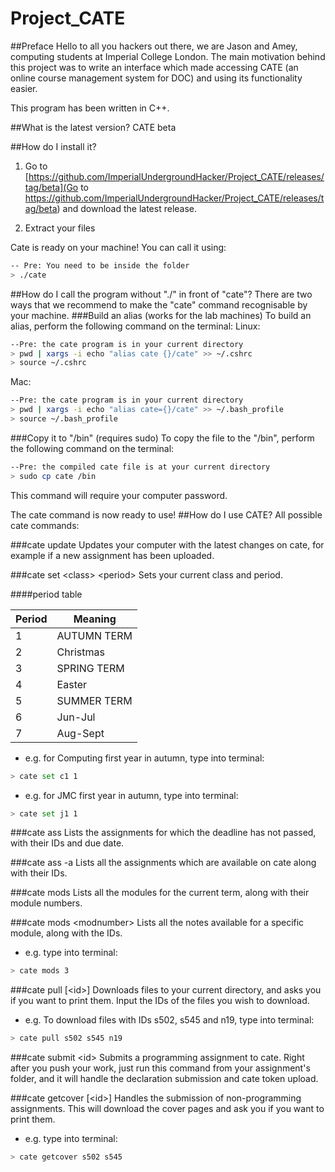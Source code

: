 Project_CATE
============
##Preface
Hello to all you hackers out there, we are Jason and Amey, computing students at Imperial College London. The main motivation behind this project was to write an interface which made accessing CATE (an online course management system for DOC) and using its functionality easier.

This program has been written in C++.

##What is the latest version?
CATE beta

##How do I install it?
1. Go to [https://github.com/ImperialUndergroundHacker/Project_CATE/releases/tag/beta](Go to https://github.com/ImperialUndergroundHacker/Project_CATE/releases/tag/beta) and download the latest release.

2. Extract your files

Cate is ready on your machine! You can call it using:
```bash
-- Pre: You need to be inside the folder
> ./cate
```

##How do I call the program without "./" in front of "cate"?
There are two ways that we recommend to make the "cate" command recognisable by your machine.
###Build an alias (works for the lab machines)
To build an alias, perform the following command on the terminal:
Linux:
```bash
--Pre: the cate program is in your current directory
> pwd | xargs -i echo "alias cate {}/cate" >> ~/.cshrc
> source ~/.cshrc
```
Mac:
```bash
--Pre: the cate program is in your current directory
> pwd | xargs -i echo "alias cate={}/cate" >> ~/.bash_profile
> source ~/.bash_profile
```
###Copy it to "/bin" (requires sudo)
To copy the file to the "/bin", perform the following command on the terminal:
```bash
--Pre: the compiled cate file is at your current directory
> sudo cp cate /bin
```
This command will require your computer password.

The cate command is now ready to use!
##How do I use CATE?
All possible cate commands:

###cate update
Updates your computer with the latest changes on cate, for example if a new assignment has been uploaded.

###cate set &lt;class&gt; &lt;period&gt;
Sets your current class and period.

####period table

| Period | Meaning     |
|--------|-------------|
| 1      | AUTUMN TERM |
| 2      | Christmas   |
| 3      | SPRING TERM |
| 4      | Easter      |
| 5      | SUMMER TERM |
| 6      | Jun-Jul     |
| 7      | Aug-Sept    |

- e.g. for Computing first year in autumn, type into terminal:
```bash
> cate set c1 1
```

- e.g. for JMC first year in autumn, type into terminal:
```bash
> cate set j1 1
```

###cate ass
Lists the assignments for which the deadline has not passed, with their IDs and due date.

###cate ass -a
Lists all the assignments which are available on cate along with their IDs.

###cate mods
Lists all the modules for the current term, along with their module numbers.

###cate mods &lt;modnumber&gt;
Lists all the notes available for a specific module, along with the IDs.
- e.g. type into terminal:
```bash
> cate mods 3
```

###cate pull [&lt;id&gt;]
Downloads files to your current directory, and asks you if you want to print them. Input the IDs of the files you wish to download.
- e.g. To download files with IDs s502, s545 and n19, type into terminal:
```bash
> cate pull s502 s545 n19
```

###cate submit &lt;id&gt;
Submits a programming assignment to cate. Right after you push your work, just run this command from your assignment's folder, and it will handle the declaration submission and cate token upload.

###cate getcover [&lt;id&gt;]
Handles the submission of non-programming assignments. This will download the cover pages and ask you if you want to print them.
- e.g. type into terminal:
```bash
> cate getcover s502 s545
```
